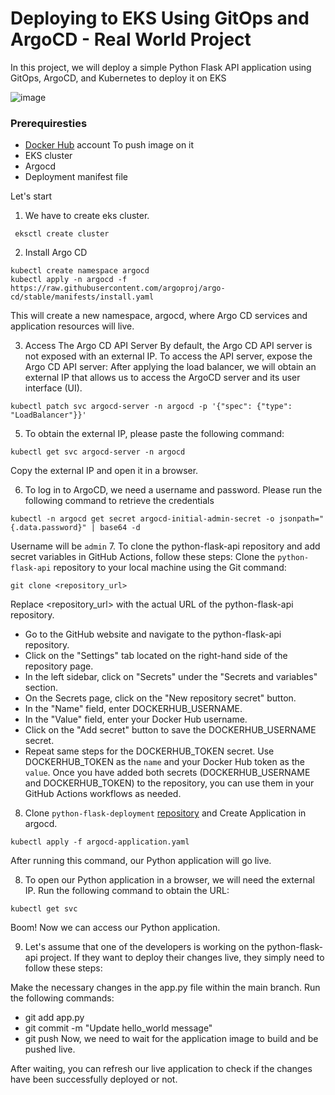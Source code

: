 # Deploying to EKS Using GitOps and ArgoCD - Real World Project

In this project, we will deploy a simple Python Flask API application using GitOps, ArgoCD, and Kubernetes to deploy it on EKS

![image](https://github.com/aadilraza339/python-flask-api/assets/47937273/9f9a5ed1-4d3e-47ae-9d81-8e22cdd192ba)

### Prerequiresties
- [Docker Hub](https://hub.docker.com/) account To push image on it 
- EKS cluster
- Argocd 
- Deployment manifest file

Let's start 

1. We have to create eks cluster.
```
 eksctl create cluster
```
2. Install Argo CD
```
kubectl create namespace argocd
kubectl apply -n argocd -f https://raw.githubusercontent.com/argoproj/argo-cd/stable/manifests/install.yaml
```
This will create a new namespace, argocd, where Argo CD services and application resources will live.

3. Access The Argo CD API Server
By default, the Argo CD API server is not exposed with an external IP. To access the API server, expose the Argo CD API server:
After applying the load balancer, we will obtain an external IP that allows us to access the ArgoCD server and its user interface (UI).
```
kubectl patch svc argocd-server -n argocd -p '{"spec": {"type": "LoadBalancer"}}'
```
5. To obtain the external IP, please paste the following command:
```
kubectl get svc argocd-server -n argocd
```
Copy the external IP and open it in a browser.

6. To log in to ArgoCD, we need a username and password. Please run the following command to retrieve the credentials
```
kubectl -n argocd get secret argocd-initial-admin-secret -o jsonpath="{.data.password}" | base64 -d
```
Username will be `admin`
7. To clone the python-flask-api repository and add secret variables in GitHub Actions, follow these steps:
Clone the `python-flask-api` repository to your local machine using the Git command:
```
git clone <repository_url>
```
Replace <repository_url> with the actual URL of the python-flask-api repository.
- Go to the GitHub website and navigate to the python-flask-api repository.
- Click on the "Settings" tab located on the right-hand side of the repository page.
- In the left sidebar, click on "Secrets" under the "Secrets and variables" section.
- On the Secrets page, click on the "New repository secret" button.
- In the "Name" field, enter DOCKERHUB_USERNAME.
- In the "Value" field, enter your Docker Hub username.
- Click on the "Add secret" button to save the DOCKERHUB_USERNAME secret.
- Repeat same steps for the DOCKERHUB_TOKEN secret. Use DOCKERHUB_TOKEN as the `name` and your Docker Hub token as the `value`.
Once you have added both secrets (DOCKERHUB_USERNAME and DOCKERHUB_TOKEN) to the repository, you can use them in your GitHub Actions workflows as needed.

8. Clone `python-flask-deployment` [repository](https://github.com/aadilraza339/python-flask-deployment) and Create Application in argocd.
```
kubectl apply -f argocd-application.yaml
```
After running this command, our Python application will go live.

8. To open our Python application in a browser, we will need the external IP. Run the following command to obtain the URL:
```
kubectl get svc
```

Boom! Now we can access our Python application.

9. Let's assume that one of the developers is working on the python-flask-api project. If they want to deploy their changes live, they simply need to follow these steps:

Make the necessary changes in the app.py file within the main branch.
Run the following commands:
- git add app.py
- git commit -m "Update hello_world message"
- git push
Now, we need to wait for the application image to build and be pushed live.

After waiting, you can refresh our live application to check if the changes have been successfully deployed or not.
